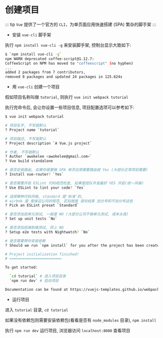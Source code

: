 # 创建项目

::: tip
`Vue` 提供了一个官方的 `CLI`，为单页面应用快速搭建 (SPA) 繁杂的脚手架
:::

- 安装 `vue-cli` 脚手架

执行 `npm install vue-cli -g` 来安装脚手架, 控制台显示大致如下:

```bash {1}
$ `npm install vue-cli -g`
npm WARN deprecated coffee-script@1.12.7:
CoffeeScript on NPM has moved to "coffeescript" (no hyphen)
...
added 2 packages from 7 contributors,
removed 8 packages and updated 24 packages in 125.624s
```

- 用 `vue-cli` 创建一个项目

假如项目名称叫做 `tutorial`, 则执行 `vue init webpack tutorial`

执行完命令后, 会让你设置一些项目信息, 项目配置选项可以参考如下:

```bash
$ vue init webpack tutorial

# 项目名字, 不写就默认
? Project name `tutorial`

# 项目描述, 不写就默认
? Project description `A Vue.js project`

# 作者, 不写就默认
? Author `awokelee <awokelee@gmail.com>`
? Vue build standalone

# 是否安装路由, 如果你是要做 SPA 单页应用需要路由就 Yes (大部分正常项目需要)
? Install vue-router? `Yes`

# 是否需要开启 ESLint 代码规范检查, 如果是团队开发最好 YES 开启(统一风格)
? Use ESLint to lint your code? `Yes`

# 选择哪种代码风格, standard 是'标准'的,
# airbnb 是 爱彼迎公司的规范, 区别就是 语句结束 加分号和不加分号这些
? Pick an ESLint preset `Standard`

# 是否添加启单元测试, 一般是 NO (大部分公司不做单元测试, 成本太高)
? Set up unit tests `No`

# 是否添加启端到端测试, 同上 NO
? Setup e2e tests with Nightwatch? `No`

# 是否需要帮你安装依赖
? Should we run `npm install` for you after the project has been created?

# Project initialization finished!
# ========================

To get started:

  `cd tutorial` # 进入项目目录
  `npm run dev` # 启动项目

Documentation can be found at https://vuejs-templates.github.io/webpack
```

- 运行项目

进入 `tutorial` 目录, `cd tutorial`

如果没有依赖包则需要安装依赖包(看看是否有 `node_modules` 目录), `npm install`

执行 `npm run dev` 运行项目, 浏览器访问 `localhost:8080` 查看项目